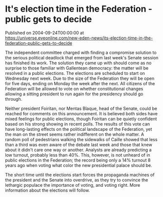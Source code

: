 # It's election time in the Federation - public gets to decide
Published on 2004-09-24T00:00:00 at https://universe.eveonline.com/new-eden-news/its-election-time-in-the-federation-public-gets-to-decide

The independent committee charged with finding a compromise solution to the serious political deadlock that emerged from last week's Senate session has finished its work. The solution they came up with should come as no surprise to those familiar with Gallentean democracy: the matter will be resolved in a public elections. The elections are scheduled to start on Wednesday next week. Due to the size of the Federation they will be open for five days, ending on Monday the week after the next. All citizens of the Federation will be allowed to vote on whether constitutional changes allowing a sitting president to run again for the presidency should go through.   
  
Neither president Foiritan, nor Mentas Blaque, head of the Senate, could be reached for comments on this announcement. It is believed both sides have mixed feelings for public elections, though Foiritan can be quietly confident based on his strong showing in recent polls. The results of this vote can have long-lasting effects on the political landscape of the Federation, yet the man on the street seems rather indifferent on the whole matter. A random poll of pedestrians walking the sidewalks of Caille showed that less than a third was even aware of the debate last week and those that knew about it didn't care one way or another. Analysts are already predicting a low turnout, probably less than 40%. This, however, is not unheard of in public elections in the Federation; the record being only a 14% turnout 8 years ago when voting what color the new presidential palace should be.   
  
The short time until the elections start forces the propaganda machines of the president and the Senate into overdrive, as they try to convince the lethargic populace the importance of voting, and voting right. More information about the elections will follow.

